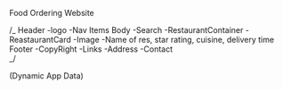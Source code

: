 Food Ordering Website

/_
Header
-logo
-Nav Items
Body
-Search
-RestaurantContainer
-ReastaurantCard
-Image
-Name of res, star rating, cuisine, delivery time
Footer
-CopyRight
-Links
-Address
-Contact  
_/

(Dynamic App Data)

